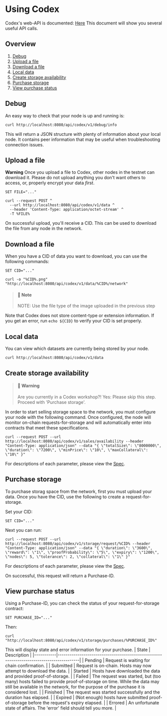 # Using Codex
Codex's web-API is documented: [Here](https://github.com/codex-storage/nim-codex/blob/master/openapi.yaml)
This document will show you several useful API calls.


## Overview
1. [Debug](#debug)
1. [Upload a file](#upload-a-file)
1. [Download a file](#download-a-file)
1. [Local data](#local-data)
1. [Create storage availability](#create-storage-availability)
1. [Purchase storage](#purchase-storage)
1. [View purchase status](#view-purchase-status)


## Debug
An easy way to check that your node is up and running is:

```shell
curl http://localhost:8080/api/codex/v1/debug/info
```

This will return a JSON structure with plenty of information about your local node. It contains peer information that may be useful when troubleshooting connection issues.


## Upload a file
**Warning**
Once you upload a file to Codex, other nodes in the testnet can download it. Please do not upload anything you don't want others to access, or, properly encrypt your data *first*.

```shell
SET FILE="..."
```

```shell
curl --request POST ^
  --url http://localhost:8080/api/codex/v1/data ^
  --header 'Content-Type: application/octet-stream' ^
  -T %FILE%
```

On successful upload, you'll receive a CID. This can be used to download the file from any node in the network.


## Download a file
When you have a CID of data you want to download, you can use the following commands:

```shell
SET CID="..."
```

```shell
curl -o "%CID%.png" "http://localhost:8080/api/codex/v1/data/%CID%/network"
```
> #### 📢 **Note**
>NOTE: Use the file type of the image uploaded in the previous step

Note that Codex does not store content-type or extension information. If you get an error, run `echo ${CID}` to verify your CID is set properly.


## Local data
You can view which datasets are currently being stored by your node.

```shell
curl http://localhost:8080/api/codex/v1/data
```

## Create storage availability
> #### 📢 **Warning**
>Are you currently in a Codex workshop?! Yes: Please skip this step.
>Proceed with 'Purchase storage'.

In order to start selling storage space to the network, you must configure your node with the following command. Once configured, the node will monitor on-chain requests-for-storage and will automatically enter into contracts that meet these specifications.

```shell
curl --request POST --url http://localhost:8080/api/codex/v1/sales/availability --header "Content-Type: application/json" --data "{ \"totalSize\": \"8000000\", \"duration\": \"7200\", \"minPrice\": \"10\", \"maxCollateral\": \"10\" }"
```

For descriptions of each parameter, please view the [Spec](https://github.com/codex-storage/nim-codex/blob/master/openapi.yaml).


## Purchase storage
To purchase storag space from the network, first you must upload your data. Once you have the CID, use the following to create a request-for-storage.

Set your CID:

```shell
SET CID="..."
```

Next you can run:

```shell
curl --request POST --url http://localhost:8080/api/codex/v1/storage/request/%CID% --header "Content-Type: application/json" --data "{ \"duration\": \"3600\", \"reward\": \"1\", \"proofProbability\": \"5\", \"expiry\": \"1200\", \"nodes\": 5, \"tolerance\": 2, \"collateral\": \"1\" }"
```

For descriptions of each parameter, please view the [Spec](https://github.com/codex-storage/nim-codex/blob/master/openapi.yaml).

On successful, this request will return a Purchase-ID.


## View purchase status
Using a Purchase-ID, you can check the status of your request-for-storage contract:

```shell
SET PURCHASE_ID="..."
```

Then:

```shell
curl "http://localhost:8080/api/codex/v1/storage/purchases/%PURCHASE_ID%"
```

This will display state and error information for your purchase.
| State     | Description                                                                             |
|-----------|-----------------------------------------------------------------------------------------|
| Pending   | Request is waiting for chain confirmation.                                              |
| Submitted | Request is on-chain. Hosts may now attempt to download the data.                        |
| Started   | Hosts have downloaded the data and provided proof-of-storage.                           |
| Failed    | The request was started, but (too many) hosts failed to provide proof-of-storage on time. While the data may still be available in the network, for the purpose of the purchase it is considered lost. |
| Finished  | The request was started successfully and the duration has elapsed.                      |
| Expired   | (Not enough) hosts have submitted proof-of-storage before the request's expiry elapsed. |
| Errored   | An unfortunate state of affairs. The 'error' field should tell you more.                |
